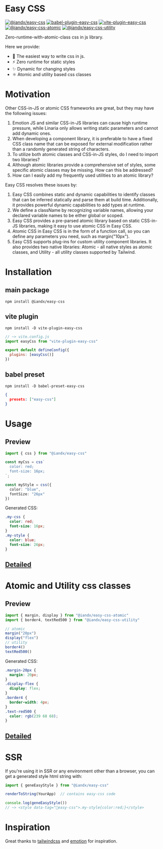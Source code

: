 # Easy CSS
[![@iandx/easy-css](https://badgen.net/npm/v/@iandx/easy-css?label=@iandx/easy-css)](https://www.npmjs.com/package/@iandx/easy-css)
[![babel-plugin-easy-css](https://badgen.net/npm/v/babel-plugin-easy-css?label=babel-plugin-easy-css)](https://www.npmjs.com/package/https://badgen.net/npm/v/babel-plugin-easy-css?label=babel-plugin-easy-css)
[![vite-plugin-easy-css](https://badgen.net/npm/v/vite-plugin-easy-css?label=vite-plugin-easy-css)](https://www.npmjs.com/package/https://badgen.net/npm/v/vite-plugin-easy-css?label=vite-plugin-easy-css)
[![@iandx/easy-css-atomic](https://badgen.net/npm/v/@iandx/easy-css-atomic?label=@iandx/easy-css-atomic)](https://www.npmjs.com/package/@iandx/easy-css-atomic)
[![@iandx/easy-css-utility](https://badgen.net/npm/v/@iandx/easy-css-utility?label=@iandx/easy-css-utility)](https://www.npmjs.com/package/@iandx/easy-css-utility)

Zero-runtime-with-atomic-class css in js library.

Here we provide:
* 🎨 The easiest way to write css in js.
* ⚡️ Zero runtime for static styles
* ✨ Dynamic for changing styles
* ⚛️ Atomic and utility based css classes


# Motivation
Other CSS-in-JS or atomic CSS frameworks are great, but they may have the following issues:

1. Emotion JS and similar CSS-in-JS libraries can cause high runtime pressure, while Linaria only allows writing static parameters and cannot add dynamic ones.
2. When developing a component library, it is preferable to have a fixed CSS class name that can be exposed for external modification rather than a randomly generated string of characters.
3. To utilize both atomic classes and CSS-in-JS styles, do I need to import two libraries?
4. Although atomic libraries provide a comprehensive set of styles, some specific atomic classes may be missing. How can this be addressed?
5. How can I easily add my frequently used utilities to an atomic library?

Easy CSS resolves these issues by:

1. Easy CSS combines static and dynamic capabilities to identify classes that can be inferred statically and parse them at build time. Additionally, it provides powerful dynamic capabilities to add types at runtime.
2. We define a className by recognizing variable names, allowing your declared variable names to be either global or scoped.
3. Easy CSS provides a pre-parsed atomic library based on static CSS-in-JS libraries, making it easy to use atomic CSS in Easy CSS.
4. Atomic CSS in Easy CSS is in the form of a function call, so you can define any parameters you need, such as margin("10px").
5.  Easy CSS supports plug-ins for custom utility component libraries. It also provides two native libraries: Atomic - all native styles as atomic classes, and Utility - all utility classes supported by Tailwind.

# Installation
## main package
```shell
npm install @iandx/easy-css
```

## vite plugin
```shell
npm install -D vite-plugin-easy-css
```
```js
// ~> vite.config.js
import easyCss from "vite-plugin-easy-css"

export default defineConfig({
  plugins: [easyCss()]
})
```
## babel preset
```shell
npm install -D babel-preset-easy-css
```
```json
{
  presets: ["easy-css"]
}
```

# Usage
## Preview
```ts
import { css } from "@iandx/easy-css"

const myCss = css`
  color: red;
  font-size: 16px;
`;

const myStyle = css({
  color: "blue",
  fontSize: "26px"
})
```
Generated CSS:
```css
.my-css {
  color: red;
  font-size: 16px;
}
.my-style {
  color: blue;
  font-size: 26px;
}
```
## [Detailed](./docs/USAGE.md)

# Atomic and Utility css classes
## Preview
```ts
import { margin, display } from "@iandx/easy-css-atomic"
import { border4, textRed500 } from "@iandx/easy-css-utility"

// atomic
margin("20px")
display("flex")
// utility
border4()
textRed500()
```
Generated CSS:
```css
.margin-20px {
  margin: 20px;
}
.display-flex {
  display: flex;
}
.border4 {
  border-width: 4px;
}
.text-red500 {
  color: rgb(239 68 68);
}
```
## [Detailed](./docs/ATOMIC.md)


# SSR
If you're using it in SSR or any environment other than a browser, you can get a generated style html string with:
```ts
import { geneEasyStyle } from "@iandx/easy-css"

renderToString(YourApp)  // contains easy-css code

console.log(geneEasyStyle())
// ~> <style data-tag="🎨easy-css">.my-style{color:red;}</style>
```

# Inspiration
Great thanks to [tailwindcss](https://tailwindcss.com/) and [emotion](https://emotion.sh/docs/introduction) for inspiration.